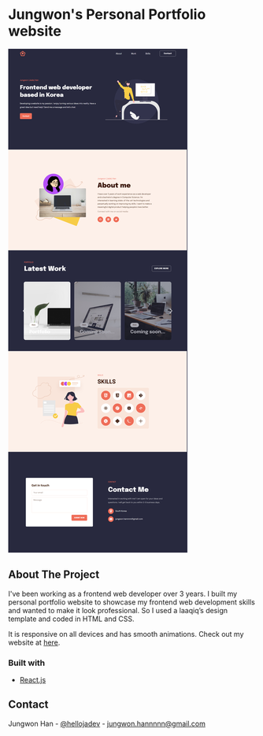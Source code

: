 # Jungwon's Personal Portfolio website

![](./images/screenshot.png)

## About The Project

I've been working as a frontend web developer over 3 years. I built my personal portfolio website to showcase my frontend web development skills and wanted to make it look professional. So I used a laaqiq’s design template and coded in HTML and CSS.

It is responsive on all devices and has smooth animations. Check out my website at [here](https://jwhan77.github.io/).

### Built with

- [React.js](https://reactjs.org/)

## Contact

Jungwon Han - [@hellojadev](https://twitter.com/hellojadev) - jungwon.hannnnn@gmail.com
